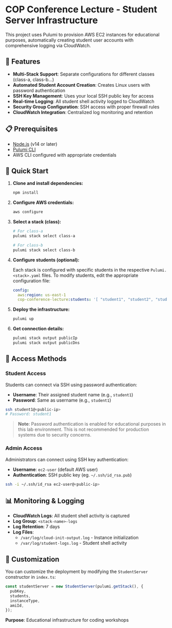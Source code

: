 # COP Conference Lecture - Student Server Infrastructure

This project uses Pulumi to provision AWS EC2 instances for educational purposes, automatically creating student user accounts with comprehensive logging via CloudWatch.

## 🎯 Features

- **Multi-Stack Support**: Separate configurations for different classes (class-a, class-b...)
- **Automated Student Account Creation**: Creates Linux users with password authentication
- **SSH Key Management**: Uses your local SSH public key for access
- **Real-time Logging**: All student shell activity logged to CloudWatch
- **Security Group Configuration**: SSH access with proper firewall rules
- **CloudWatch Integration**: Centralized log monitoring and retention

## 📋 Prerequisites

- [Node.js](https://nodejs.org/) (v14 or later)
- [Pulumi CLI](https://www.pulumi.com/docs/get-started/install/)
- AWS CLI configured with appropriate credentials

## 🚀 Quick Start

1. **Clone and install dependencies:**

   ```bash
   npm install
   ```

2. **Configure AWS credentials:**

   ```bash
   aws configure
   ```

3. **Select a stack (class):**

   ```bash
   # For class-a
   pulumi stack select class-a

   # For class-b
   pulumi stack select class-b
   ```

4. **Configure students (optional):**

   Each stack is configured with specific students in the respective `Pulumi.<stack>.yaml` files. To modify students, edit the appropriate configuration file:

   ```yaml
   config:
     aws:region: us-east-1
     cop-conference-lecture:students: '[ "student1", "student2", "student3" ]'
   ```

5. **Deploy the infrastructure:**

   ```bash
   pulumi up
   ```

6. **Get connection details:**
   ```bash
   pulumi stack output publicIp
   pulumi stack output publicDns
   ```

## 🔐 Access Methods

### Student Access

Students can connect via SSH using password authentication:

- **Username**: Their assigned student name (e.g., `student1`)
- **Password**: Same as username (e.g., `student1`)

```bash
ssh student1@<public-ip>
# Password: student1
```

> **Note**: Password authentication is enabled for educational purposes in this lab environment. This is not recommended for production systems due to security concerns.

### Admin Access

Administrators can connect using SSH key authentication:

- **Username**: `ec2-user` (default AWS user)
- **Authentication**: SSH public key (eg. `~/.ssh/id_rsa.pub`)

```bash
ssh -i ~/.ssh/id_rsa ec2-user@<public-ip>
```

## 📊 Monitoring & Logging

- **CloudWatch Logs**: All student shell activity is captured
- **Log Group**: `<stack-name>-logs`
- **Log Retention**: 7 days
- **Log Files**:
  - `/var/log/cloud-init-output.log` - Instance initialization
  - `/var/log/student-logs.log` - Student shell activity

## 🔧 Customization

You can customize the deployment by modifying the `StudentServer` constructor in `index.ts`:

```typescript
const studentServer = new StudentServer(pulumi.getStack(), {
  pubKey,
  students,
  instanceType,
  amiId,
});
```

**Purpose**: Educational infrastructure for coding workshops
